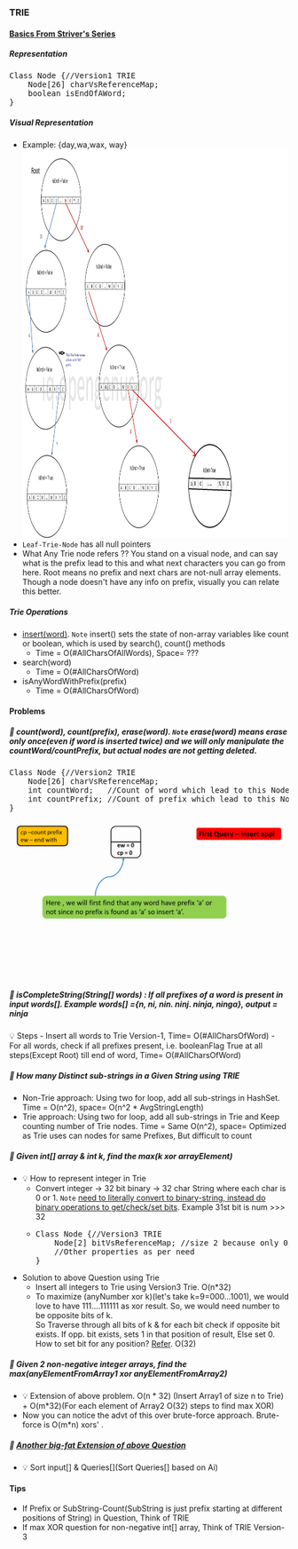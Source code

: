 ### TRIE

#### [Basics From Striver's Series](https://www.youtube.com/watch?v=Q8LhG9Pi5KM&list=PLgUwDviBIf0pcIDCZnxhv0LkHf5KzG9zp&index=7&ab_channel=takeUforward)

##### Representation
<pre>
Class Node {//Version1 TRIE
    Node[26] charVsReferenceMap;
    boolean isEndOfAWord;
}
</pre>
##### Visual Representation
- Example: {day,wa,wax, way}<br/>
<img src="resources/trie/TrieExample.jpg" width="800" height="700" /><br/>
- `Leaf-Trie-Node` has all null pointers
- What Any Trie node refers ?? You stand on a visual node, and can say what is the prefix lead to this and what next characters you can go from here. Root means no prefix and next chars are not-null array elements. Though a node doesn't have any info on prefix, visually you can relate this better.  
##### Trie Operations
- [insert(word)](./Practice/src/main/java/com/p2/trie/Trie.java). `Note` insert() sets the state of non-array variables like count or boolean, which is used by search(), count() methods
  - Time = O(#AllCharsOfAllWords), Space= ???
- search(word)
  - Time = O(#AllCharsOfWord)
- isAnyWordWithPrefix(prefix)
  - Time = O(#AllCharsOfWord)

#### Problems
##### :rocket: count(word), count(prefix), erase(word). `Note` erase(word) means erase only once(even if word is inserted twice) and we will only manipulate the countWord/countPrefix, but actual nodes are not getting deleted.
<pre>
Class Node {//Version2 TRIE
    Node[26] charVsReferenceMap;
    int countWord;   //Count of word which lead to this Node //"ew"
    int countPrefix; //Count of prefix which lead to this Node 
}
</pre>
![TrieCountVersion.gif](./resources/trie/TrieCountVersion.gif)
##### :rocket: isCompleteString(String[] words) : If all prefixes of a word is present in input words[]. Example words[] ={n, ni, nin. ninj. ninja, ninga}, output = ninja
:bulb: Steps
    - Insert all words to Trie Version-1, Time= O(#AllCharsOfWord)
    - For all words, check if all prefixes present, i.e. booleanFlag True at all steps(Except Root) till end of word, Time= O(#AllCharsOfWord)
##### :rocket: How many Distinct sub-strings in a Given String using TRIE
- Non-Trie approach: Using two for loop, add all sub-strings in HashSet. Time = O(n^2), space= O(n^2 * AvgStringLength)
- Trie approach: Using two for loop, add all sub-strings in Trie and Keep counting number of Trie nodes. Time = Same O(n^2), space= Optimized as Trie uses can nodes for same Prefixes, But difficult to count
##### :rocket: Given int[] array & int k, find the max(k xor arrayElement)
- :bulb: How to represent integer in Trie
  - Convert integer -> 32 bit binary -> 32 char String where each char is 0 or 1. `Note` [need to literally convert to binary-string, instead do binary operations to get/check/set bits](https://takeuforward.org/data-structure/maximum-xor-of-two-numbers-in-an-array/). Example 31st bit is num >>> 32
  - <pre>
    Class Node {//Version3 TRIE
        Node[2] bitVsReferenceMap; //size 2 because only 0/1 possible
        //Other properties as per need
    }
    </pre>
- Solution to above Question using Trie
  - Insert all integers to Trie using Version3 Trie. O(n*32)
  - To maximize (anyNumber xor k)(let's take k=9=000...1001), we would love to have 111....111111 as xor result. So, we would need number to be opposite bits of k.<br/>
    So Traverse through all bits of k & for each bit check if opposite bit exists. If opp. bit exists, sets 1 in that position of result, Else set 0. How to set bit for any position? [Refer](./Binary.md). O(32)
##### :rocket: Given 2 non-negative integer arrays, find the max(anyElementFromArray1 xor anyElementFromArray2)
- :bulb: Extension of above problem. O(n * 32) (Insert Array1 of size n to Trie) + O(m*32)(For each element of Array2 O(32) steps to find max XOR)
- Now you can notice the advt of this over brute-force approach. Brute-force is O(m*n) xors' .
##### :rocket: [Another big-fat Extension of above Question](https://www.codingninjas.com/codestudio/problems/max-xor-queries_1382020)
- :bulb: Sort input[] & Queries[](Sort Queries[] based on Ai)


#### Tips
- If Prefix or SubString-Count(SubString is just prefix starting at different positions of String) in Question, Think of TRIE
- If max XOR question for non-negative int[] array, Think of TRIE Version-3


